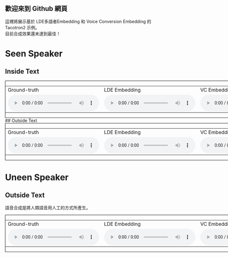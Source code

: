 ## 歡迎來到 Github 網頁

這裡將展示基於 LDE多語者Embedding 和 Voice Conversion Embedding 的 Tacotron2 示例。<br>
目前合成效果還未達到最佳！

# Seen Speaker
## Inside Text
<div style="border:1px black solid;width:1002px;">
    <table>
        <tr>
            <td> Ground-truth</td>
            <td> LDE Embedding</td>
            <td> VC Embedding</td>
        </tr>
        <tr>
            <td>
                <audio controls>
                    <source src="audio/SSB13020001.wav" type="audio/wav">
                </audio>
            </td>
            <td>
                <audio controls>
                    <source src="audio/vc_88000_1302_語音合成是將人類語音用人工的方式所產生.wav" type="audio/wav">
                </audio> 
            </td>
            <td>
                <audio controls>
                    <source src="audio/76000_1302_語音合成是將人類語音用人工的方式所產生.wav" type="audio/wav">
                </audio>
            </td>
        </tr>
    </table>
</div>
## Outside Text
<div style="border:1px black solid;width:1002px;">
    <table>
        <tr>
            <td> Ground-truth</td>
            <td> LDE Embedding</td>
            <td> VC Embedding</td>
        </tr>
        <tr>
            <td>
                <audio controls>
                    <source src="audio/SSB13020001.wav" type="audio/wav">
                </audio>
            </td>
            <td>
                <audio controls>
                    <source src="audio/vc_88000_1302_語音合成是將人類語音用人工的方式所產生.wav" type="audio/wav">
                </audio> 
            </td>
            <td>
                <audio controls>
                    <source src="audio/76000_1302_語音合成是將人類語音用人工的方式所產生.wav" type="audio/wav">
                </audio>
            </td>
        </tr>
    </table>
</div>

# Uneen Speaker
## Outside Text
語音合成是將人類語音用人工的方式所產生。
<div style="border:1px black solid;width:1002px;">
    <table>
        <tr>
            <td> Ground-truth</td>
            <td> LDE Embedding</td>
            <td> VC Embedding</td>
        </tr>
        <tr>
            <td>
                <audio controls>
                    <source src="audio/SSB13020001.wav" type="audio/wav">
                </audio>
            </td>
            <td>
                <audio controls>
                    <source src="audio/vc_88000_1302_語音合成是將人類語音用人工的方式所產生.wav" type="audio/wav">
                </audio> 
            </td>
            <td>
                <audio controls>
                    <source src="audio/76000_1302_語音合成是將人類語音用人工的方式所產生.wav" type="audio/wav">
                </audio>
            </td>
        </tr>
    </table>
</div>
